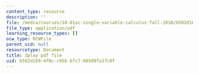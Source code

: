 ```yaml
---
content_type: resource
description: ''
file: /media/courses/18-01sc-single-variable-calculus-fall-2010/b582d1694f0cc05b6fc760509fa37c0f_MK_0QHbUnIA.pdf
file_type: application/pdf
learning_resource_types: []
ocw_type: OCWFile
parent_uid: null
resourcetype: Document
title: 3play pdf file
uid: b582d169-4f0c-c05b-6fc7-60509fa37c0f
---
```

